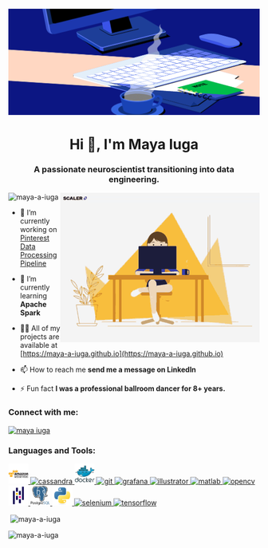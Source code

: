 [![MasterHead](https://github.com/maya-a-iuga/maya-a-iuga/blob/main/90-article-banner-2.gif)](https://github.com/maya-a-iuga)
<h1 align="center">Hi 👋, I'm Maya Iuga</h1>
<h3 align="center">A passionate neuroscientist transitioning into data engineering.</h3>
<img align="right" src="https://github.com/maya-a-iuga/maya-a-iuga/blob/main/scaler-create-impact.gif" alt="Coding" width="400"  />

<p align="left"> <img src="https://komarev.com/ghpvc/?username=maya-a-iuga&label=Profile%20views&color=0e75b6&style=flat" alt="maya-a-iuga" /> </p>

- 🔭 I’m currently working on [Pinterest Data Processing Pipeline](https://github.com/maya-a-iuga/Pinterest-Data-Pipeline)

- 🌱 I’m currently learning **Apache Spark**

- 👨‍💻 All of my projects are available at [https://maya-a-iuga.github.io](https://maya-a-iuga.github.io)

- 📫 How to reach me **send me a message on LinkedIn**

- ⚡ Fun fact **I was a professional ballroom dancer for 8+ years.**

<h3 align="left">Connect with me:</h3>
<p align="left">
<a href="https://linkedin.com/in/maya iuga" target="blank"><img align="center" src="https://raw.githubusercontent.com/rahuldkjain/github-profile-readme-generator/master/src/images/icons/Social/linked-in-alt.svg" alt="maya iuga" height="30" width="40" /></a>
</p>

<h3 align="left">Languages and Tools:</h3>
<p align="left"> <a href="https://aws.amazon.com" target="_blank" rel="noreferrer"> <img src="https://raw.githubusercontent.com/devicons/devicon/master/icons/amazonwebservices/amazonwebservices-original-wordmark.svg" alt="aws" width="40" height="40"/> </a> <a href="https://cassandra.apache.org/" target="_blank" rel="noreferrer"> <img src="https://www.vectorlogo.zone/logos/apache_cassandra/apache_cassandra-icon.svg" alt="cassandra" width="40" height="40"/> </a> <a href="https://www.docker.com/" target="_blank" rel="noreferrer"> <img src="https://raw.githubusercontent.com/devicons/devicon/master/icons/docker/docker-original-wordmark.svg" alt="docker" width="40" height="40"/> </a> <a href="https://git-scm.com/" target="_blank" rel="noreferrer"> <img src="https://www.vectorlogo.zone/logos/git-scm/git-scm-icon.svg" alt="git" width="40" height="40"/> </a> <a href="https://grafana.com" target="_blank" rel="noreferrer"> <img src="https://www.vectorlogo.zone/logos/grafana/grafana-icon.svg" alt="grafana" width="40" height="40"/> </a> <a href="https://www.adobe.com/in/products/illustrator.html" target="_blank" rel="noreferrer"> <img src="https://www.vectorlogo.zone/logos/adobe_illustrator/adobe_illustrator-icon.svg" alt="illustrator" width="40" height="40"/> </a> <a href="https://www.mathworks.com/" target="_blank" rel="noreferrer"> <img src="https://upload.wikimedia.org/wikipedia/commons/2/21/Matlab_Logo.png" alt="matlab" width="40" height="40"/> </a> <a href="https://opencv.org/" target="_blank" rel="noreferrer"> <img src="https://www.vectorlogo.zone/logos/opencv/opencv-icon.svg" alt="opencv" width="40" height="40"/> </a> <a href="https://pandas.pydata.org/" target="_blank" rel="noreferrer"> <img src="https://raw.githubusercontent.com/devicons/devicon/2ae2a900d2f041da66e950e4d48052658d850630/icons/pandas/pandas-original.svg" alt="pandas" width="40" height="40"/> </a> <a href="https://www.postgresql.org" target="_blank" rel="noreferrer"> <img src="https://raw.githubusercontent.com/devicons/devicon/master/icons/postgresql/postgresql-original-wordmark.svg" alt="postgresql" width="40" height="40"/> </a> <a href="https://www.python.org" target="_blank" rel="noreferrer"> <img src="https://raw.githubusercontent.com/devicons/devicon/master/icons/python/python-original.svg" alt="python" width="40" height="40"/> </a> <a href="https://www.selenium.dev" target="_blank" rel="noreferrer"> <img src="https://raw.githubusercontent.com/detain/svg-logos/780f25886640cef088af994181646db2f6b1a3f8/svg/selenium-logo.svg" alt="selenium" width="40" height="40"/> </a> <a href="https://www.tensorflow.org" target="_blank" rel="noreferrer"> <img src="https://www.vectorlogo.zone/logos/tensorflow/tensorflow-icon.svg" alt="tensorflow" width="40" height="40"/> </a> </p>

<p>&nbsp;<img align="center" src="https://github-readme-stats.vercel.app/api?username=maya-a-iuga&show_icons=true&locale=en" alt="maya-a-iuga" /></p>
<p><img align="center" src="https://github-readme-streak-stats.herokuapp.com/?user=maya-a-iuga&" alt="maya-a-iuga" /></p>
